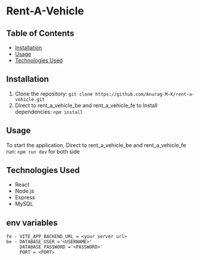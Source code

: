 # Rent-A-Vehicle



## Table of Contents

- [Installation](#installation)
- [Usage](#usage)
- [Technologies Used](#technologies-used)


## Installation

1. Clone the repository: `git clone https://github.com/Anurag-M-K/rent-a-vehicle.git`
2. Direct to rent_a_vehicle_be and rent_a_vehicle_fe to Install dependencies: `npm install`
 

## Usage

To start the application, Direct to rent_a_vehicle_be and rent_a_vehicle_fe run: `npm run dev` for both side

## Technologies Used

- React
- Node.js
- Express
- MySQL


## env variables
    fe - VITE_APP_BACKEND_URL = <your server url>
    be - DATABASE_USER ='<USERNAME>'
         DATABASE_PASSWORD ='<PASSWORD>'
         PORT = <PORT>